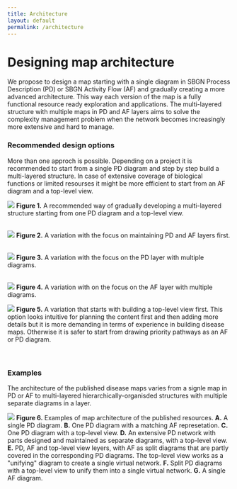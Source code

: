 ```yaml
---
title: Architecture
layout: default
permalink: /architecture
---
```


# Designing map architecture

We propose to design a map starting with a single diagram in SBGN Process Description (PD) or SBGN Activity Flow (AF) and gradually creating a more advanced architecture. This way each version of the map is a fully functional resource ready exploration and applications. The multi-layered structure with multiple maps in PD and AF layers aims to solve the complexity management problem when the network becomes increasingly more extensive and hard to manage.

### Recommended design options

More than one approch is possible. Depending on a project it is recommended to start from a single PD diagram and step by step build a multi-layered structure. In case of extensive coverage of biological functions or limited resourses it might be more efficient to start from an AF diagram and a top-level view.

![](../images/guidelines/design1.png)
**Figure 1.** A recommended way of gradually developing a multi-layered structure starting from one PD diagram and a top-level view.
<br/>
<br/> 

![](../images/guidelines/afpd.png)
**Figure 2.** A variation with the focus on maintaining PD and AF layers first.
<br/>
<br/>

![](../images/guidelines/design2.png)
**Figure 3.** A variation with the focus on the PD layer with multiple diagrams.
<br/>
<br/>

![](../images/guidelines/design3.png)
**Figure 4.** A variation with on the focus on the AF layer with multiple diagrams.
<br/>

![](../images/guidelines/top.png)
**Figure 5.** A variation that starts with building a top-level view first. This option looks intuitive for planning the content first and then adding more details but it is more demanding in terms of experience in building disease maps. Otherwise it is safer to start from drawing priority pathways as an AF or PD diagram.
<br/>
<br/>
<br/>

### Examples

The architecture of the published disease maps varies from a signle map in PD or AF to multi-layered hierarchically-organisded structures with multiple separate diagrams in a layer. 

![](../images/guidelines/7maps.png)
**Figure 6.** Examples of map architecture of the published resources. **A.** A single PD diagram. **B.** One PD diagram with a matching AF represetation. **C.** One PD diagram with a top-level view. **D.** An extensive PD network with parts designed and maintained as separate diagrams, with a top-level view. 
**E.** PD, AF and top-level view leyers, with AF as split diagrams that are partly covered in the corresponding PD diagrams. The top-level view works as a "unifying" diagram to create a single virtual network. **F.** Split PD diagrams with a top-level view to unify them into a single virtual network. **G.**  A single AF diagram. 
